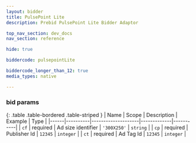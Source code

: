 ```yaml
---
layout: bidder
title: PulsePoint Lite
description: Prebid PulsePoint Lite Bidder Adaptor

top_nav_section: dev_docs
nav_section: reference

hide: true

biddercode: pulsepointLite

biddercode_longer_than_12: true
media_types: native

---
```



### bid params

{: .table .table-bordered .table-striped }
| Name | Scope    | Description        | Example     | Type      |
|------|----------|--------------------|-------------|-----------|
| `cf` | required | Ad size identifier | `'300X250'` | `string`  |
| `cp` | required | Publisher Id       | `12345`     | `integer` |
| `ct` | required | Ad Tag Id          | `12345`     | `integer` |
